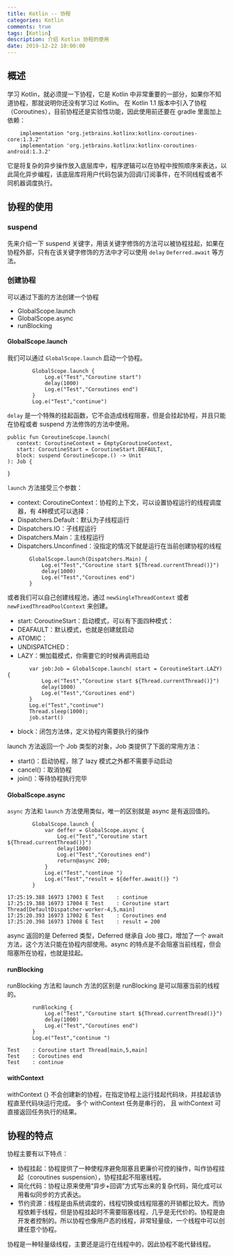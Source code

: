 ```yaml
---
title: Kotlin -- 协程
categories: Kotlin
comments: true
tags: [Kotlin]
description: 介绍 Kotlin 协程的使用
date: 2019-12-22 10:00:00
---
```


## 概述

学习 Kotlin，就必须提一下协程，它是 Kotlin 中非常重要的一部分，如果你不知道协程，那就说明你还没有学习过  Kotlin。
在 Kotlin 1.1 版本中引入了协程（Coroutines），目前协程还是实验性功能，因此使用前还要在 gradle 里面加上依赖：

```
    implementation "org.jetbrains.kotlinx:kotlinx-coroutines-core:1.3.2"
    implementation 'org.jetbrains.kotlinx:kotlinx-coroutines-android:1.3.2'
```

它是将复杂的异步操作放入底层库中，程序逻辑可以在协程中按照顺序来表达，以此简化异步编程，该底层库将用户代码包装为回调/订阅事件，在不同线程或者不同机器调度执行。

## 协程的使用

### suspend

先来介绍一下 suspend 关键字，用该关键字修饰的方法可以被协程挂起，如果在协程外部，只有在该关键字修饰的方法中才可以使用 `delay` `Deferred.await` 等方法。

### 创建协程

可以通过下面的方法创建一个协程

 - GlobalScope.launch
 - GlobalScope.async
 - runBlocking

#### GlobalScope.launch

我们可以通过 `GlobalScope.launch` 启动一个协程。

```
        GlobalScope.launch {
            Log.e("Test","Coroutine start")
            delay(1000)
            Log.e("Test","Coroutines end")
        }
        Log.e("Test","continue")
```

 `delay` 是一个特殊的挂起函数，它不会造成线程阻塞，但是会挂起协程，并且只能在协程或者 suspend 方法修饰的方法中使用。
 
 ```
 public fun CoroutineScope.launch(
    context: CoroutineContext = EmptyCoroutineContext,
    start: CoroutineStart = CoroutineStart.DEFAULT,
    block: suspend CoroutineScope.() -> Unit
): Job {

}
 ```
 
`launch` 方法接受三个参数：

 - context: CoroutineContext：协程的上下文，可以设置协程运行的线程调度器，有 4种模式可以选择：
  - Dispatchers.Default：默认为子线程运行
  - Dispatchers.IO：子线程运行
  - Dispatchers.Main：主线程运行
  - Dispatchers.Unconfined：没指定的情况下就是运行在当前创建协程的线程
 
 ```
        GlobalScope.launch(Dispatchers.Main) {
            Log.e("Test","Coroutine start ${Thread.currentThread()}")
            delay(1000)
            Log.e("Test","Coroutines end")
        }
 ```
 或者我们可以自己创建线程池，通过 `newSingleThreadContext` 或者 `newFixedThreadPoolContext` 来创建。

 - start: CoroutineStart：启动模式，可以有下面四种模式：
  - DEAFAULT：默认模式，也就是创建就启动
  - ATOMIC：
  - UNDISPATCHED：
  - LAZY：懒加载模式，你需要它的时候再调用启动
 
 ```
        var job:Job = GlobalScope.launch( start = CoroutineStart.LAZY) {
            Log.e("Test","Coroutine start ${Thread.currentThread()}")
            delay(1000)
            Log.e("Test","Coroutines end")
        }
        Log.e("Test","continue")
        Thread.sleep(1000);
        job.start()
 ```
 - block：闭包方法体，定义协程内需要执行的操作

launch 方法返回一个 Job 类型的对象，Job 类提供了下面的常用方法：

 - start()：启动协程，除了 lazy 模式之外都不需要手动启动
 - cancel()：取消协程
 - join()：等待协程执行完毕

#### GlobalScope.async

`async` 方法和 `launch` 方法使用类似，唯一的区别就是 async 是有返回值的。

```
        GlobalScope.launch {
            var deffer = GlobalScope.async {
                Log.e("Test","Coroutine start ${Thread.currentThread()}")
                delay(1000)
                Log.e("Test","Coroutines end")
                return@async 200;
            }
            Log.e("Test","continue ")
            Log.e("Test","result = ${deffer.await()} ")
        }
```

```
17:25:19.388 16973 17003 E Test    : continue 
17:25:19.388 16973 17004 E Test    : Coroutine start Thread[DefaultDispatcher-worker-4,5,main]
17:25:20.393 16973 17002 E Test    : Coroutines end
17:25:20.398 16973 17008 E Test    : result = 200
```

async 返回的是 Deferred 类型，Deferred 继承自 Job 接口，增加了一个 await 方法，这个方法只能在协程内部使用。async 的特点是不会阻塞当前线程，但会阻塞所在协程，也就是挂起。

#### runBlocking

runBlocking 方法和 launch 方法的区别是 runBlocking 是可以阻塞当前的线程的。

```
        runBlocking {
            Log.e("Test","Coroutine start ${Thread.currentThread()}")
            delay(1000)
            Log.e("Test","Coroutines end")
        }
        Log.e("Test","continue ")
```

```
Test    : Coroutine start Thread[main,5,main]
Test    : Coroutines end
Test    : continue 
```

#### withContext

withContext {} 不会创建新的协程，在指定协程上运行挂起代码块，并挂起该协程直至代码块运行完成。
多个 withContext 任务是串行的， 且 withContext 可直接返回任务执行的结果。

## 协程的特点

协程主要有以下特点：

 - 协程挂起：协程提供了一种使程序避免阻塞且更廉价可控的操作，叫作协程挂起（coroutines suspension），协程挂起不阻塞线程。
 - 简化代码：协程让原来使用“异步+回调”方式写出来的复杂代码，简化成可以用看似同步的方式表达。
 - 节约资源：线程是由系统调度的，线程切换或线程阻塞的开销都比较大。而协程依赖于线程，但是协程挂起时不需要阻塞线程，几乎是无代价的。协程是由开发者控制的。所以协程也像用户态的线程，非常轻量级，一个线程中可以创建任意个协程。

协程是一种轻量级线程，主要还是运行在线程中的，因此协程不能代替线程。